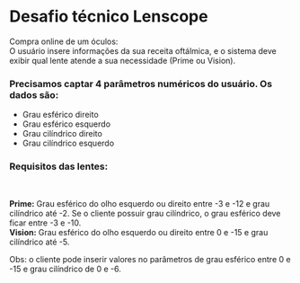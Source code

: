 <h1>Desafio técnico Lenscope</h1>

Compra online de um óculos:<br>
O usuário insere informações da sua receita oftálmica, e o sistema deve exibir qual lente atende a sua necessidade (Prime ou Vision).<br>

<h3>Precisamos captar 4 parâmetros numéricos do usuário. Os dados são:</h3>
<p>
<ul>
<li>Grau esférico direito</li>
<li>Grau esférico esquerdo</li>
<li>Grau cilíndrico direito</li>
<li>Grau cilíndrico esquerdo</li>
</ul>
</p>

<h3>Requisitos das lentes:</h3><br>
<p>
  <strong>Prime:</strong> Grau esférico do olho esquerdo ou direito entre -3 e -12 e grau cilíndrico até -2. Se o cliente possuir grau cilíndrico, o grau esférico deve ficar entre -3 e -10.<br>
  <strong>Vision:</strong> Grau esférico do olho esquerdo ou direito entre 0 e -15 e grau cilíndrico até -5.
</p>

<p>Obs: o cliente pode inserir valores no parâmetros de grau esférico entre 0 e -15 e grau cilíndrico de 0 e -6.</p>

